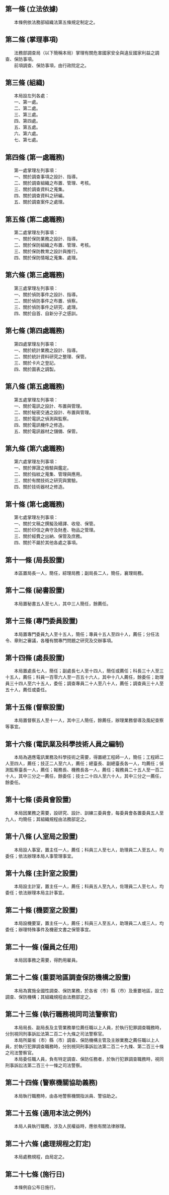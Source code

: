 第一條 (立法依據)
-----------------
　　本條例依法務部組織法第五條規定制定之。  


第二條 (掌理事項)
-----------------
　　法務部調查局（以下簡稱本局）掌理有關危害國家安全與違反國家利益之調查、保防事項。  
　　前項調查、保防事項，由行政院定之。  


第三條 (組織)
-------------
　　本局設左列各處：  
　　一、第一處。  
　　二、第二處。  
　　三、第三處。  
　　四、第四處。  
　　五、第五處。  
　　六、第六處。  
　　七、第七處。  


第四條 (第一處職務)
-------------------
　　第一處掌理左列事項：  
　　一、關於調查事項之設計、指導。  
　　二、關於調查組織之布置、管理、考核。  
　　三、關於調查資料之蒐集。  
　　四、關於調查資料之研編。  
　　五、關於調查案件之處理。  


第五條 (第二處職務)
-------------------
　　第二處掌理左列事項：  
　　一、關於保防業務之設計、指導。  
　　二、關於保防組織之布置、管理、考核。  
　　三、關於保防教育之設計與推行。  
　　四、關於保防情報之蒐集、處理。  


第六條 (第三處職務)
-------------------
　　第三處掌理左列事項：  
　　一、關於偵防事件之設計、指導。  
　　二、關於偵防事件之布置、偵察。  
　　三、關於偵防事件之研究、處理。  
　　四、關於自首、自新分子之感訓。  


第七條 (第四處職務)
-------------------
　　第四處掌理左列事項：  
　　一、關於統計業務之設計、指導。  
　　二、關於統計資料研究之整理、保管。  
　　三、關於卡片之登記。  
　　四、關於圖表之調製。  


第八條 (第五處職務)
-------------------
　　第五處掌理左列事項：  
　　一、關於電訊之設計、布置與管理。  
　　二、關於秘密交通之設計、布置與管理。  
　　三、關於電訊之偵測與監察。  
　　四、關於電訊機件之修造。  
　　五、關於電訊器材之儲備、保管。  


第九條 (第六處職務)
-------------------
　　第六處掌理左列事項：  
　　一、關於罪證之檢驗與鑑定。  
　　二、關於指紋之蒐集、管理與應用。  
　　三、關於有關技術之研究與實驗。  
　　四、關於技術器材之修造。  


第十條 (第七處職務)
-------------------
　　第七處掌理左列事項：  
　　一、關於文稿之撰擬及繕譯、收發、保管。  
　　二、關於印信之典守及財產、物品之管理。  
　　三、關於經費之出納、保管及庶務。  
　　四、關於不屬於其他各處之事項。  


第十一條 (局長設置)
-------------------
　　本區置局長一人，簡任，綜理局務；副局長二人，簡任，襄理局務。  


第十二條 (祕書設置)
-------------------
　　本局置秘書五人至七人，其中三人簡任，餘薦任。  


第十三條 (專門委員設置)
-----------------------
　　本局置專門委員九人至十五人，簡任；專員十五人至四十人，薦任；分任法令、章則之審議，各種有關專門問題之研究及交辦事項。  


第十四條 (處長設置)
-------------------
　　本局置處長七人，簡任；副處長七人至十四人，簡任或薦任；科長三十人至三十五人，薦任；科員一百零六人至一百五十六人，其中十八人薦任，餘委任；助理員三十四人至六十五人，委任；調查專員二十人至八十人，薦任；調查員三十人至五十人，薦任或委任。  


第十五條 (督察設置)
-------------------
　　本局置督察五人至十一人，其中三人簡任，餘薦任，辦理業務督導及風紀查察等事宜。  


第十六條 (電訊業及科學技術人員之編制)
-------------------------------------
　　本局為適應電訊業務及科學技術之需要，得置總工程師一人，簡任；工程師二人至四人，薦任；技正二人至六人，薦任；總臺長、副總臺長各一人，均薦任；偵測監察臺長一人，薦任；報務長、機務長各一人，薦任；報務員二十五人至一百二十人，其中三分之一薦任，餘委任；技士二十四人至六十人，其中三分之一薦任，餘委任。  


第十七條 (委員會設置)
---------------------
　　本局因業務之需要，設研究、設計、訓練三委員會，每委員會各置委員五人至九人，均簡任；其組織規程由法務部定之。  


第十八條 (人室局之設置)
-----------------------
　　本局設人事室，置主任一人，薦任；科員三人至七人，助理員二人至五人，均委任；依法辦理本局人事管理事宜。  


第十九條 (主計室之設置)
-----------------------
　　本局設主計室，置主任一人，薦任；科員五人至九人，佐理員二人至七人，均委任；依法辦理本局主計事宜。  


第二十條 (機要室之設置)
-----------------------
　　本局設機要室，置主任一人，薦任；科員三人至五人，助理員二人或三人，均委任；辦理特殊事件及機密文書之保管事宜。  


第二十一條 (僱員之任用)
-----------------------
　　本局因事務之需要，得酌用雇員。  


第二十二條 (重要地區調查保防機構之設置)
---------------------------------------
　　本局為實施全國性調查、保防業務，於各省（市）縣（市）及重要地區，設立調查、保防機構；其組織規程由法務部定之。  


第二十三條 (執行職務視同司法警察官)
-----------------------------------
　　本局局長、副局長及主管業務單位薦任職以上人員，於執行犯罪調查職務時，分別視同刑事訴訟法第二百二十九條之司法警察官。  
　　本局所屬省（市）縣（市）調查、保防機構主管及主辦業務之薦任職以上人員，於執行犯罪調查職務時，分別視同刑事訴訟法第二百二十九條、第二百三十條之司法警察官。  
　　本局委任職人員，負有特定調查、保防任務者，於執行犯罪調查職務時，視同刑事訴訟法第二百三十一條之司法警察。  


第二十四條 (警察機關協助義務)
-----------------------------
　　本局執行職務時，由各地警察機關指派員、警協助之。  


第二十五條 (適用本法之例外)
---------------------------
　　本局人員執行職務，涉及人民權益時，應依有關法律辦理。  


第二十六條 (處理規程之訂定)
---------------------------
　　本局處務規程，由局定之。  


第二十七條 (施行日)
-------------------
　　本條例自公布日施行。